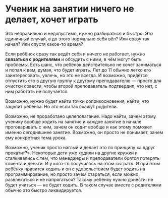 # Ученик на занятии ничего не делает, хочет играть

Это неправильно и недопустимо, нужно разбираться и быстро. Это единичный случай, а до этого нормально себя вёл? Или сразу так начал? Или спустя какое-то время?

Если ребёнок сразу так ведёт себя и ничего не работает, нужно **связаться с родителями** и обсудить с ними, в чём могут быть проблемы. Есть шанс, что ребёнок действительно не хочет заниматься и попал к вам, думая, что будет играть. Лет до 11 обычно легко его заинтересовать, увлечь, но это не всегда. И возможно, придётся отпустить его в другую группу к другому преподавателю — просто для очистки совести, чтобы второй преподаватель подтвердил, что нет, с ним работать не получается.

Возможно, нужно будет найти точки соприкосновения, найти, что зацепит ребёнка. Но это если так скажут родители.

Возможно, не проработано целеполагание. Надо найти, зачем этому ученику вообще ходить на занятие и каждое занятие в начале проговаривать с ним, зачем он ходит вообще и как этому поможет именно сегодняшнее занятие. Возможно, он просто не понимает, зачем ему конкретная тема урока.

Возможно, ученик просто наглый и делает это по принципу «а вдруг прокатит?». Некоторые дети уже ходили на другие кружки и сталкивались с тем, что менеджеры и преподаватели боятся потерять клиента и деньги. И у кого-то получилось на этом сыграть. И при этом ребёнку нравится ходить и он с удовольствием будет ходить на программирование, но просто зачем стараться, если можно развлекаться и не напрягаться? Такому ребёнку нужно донести: не будет учиться — не будет ходить. В таком случае вместе с родителями обычно это быстро ликвидируется.


